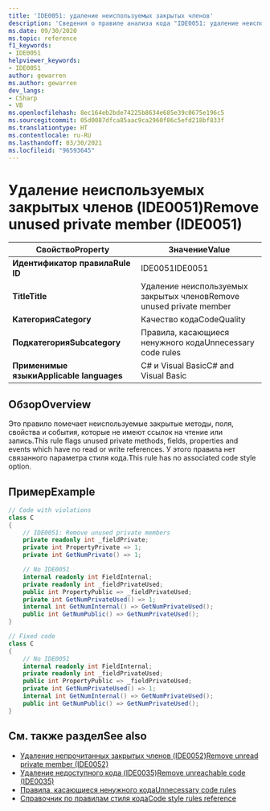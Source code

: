 ```yaml
---
title: 'IDE0051: удаление неиспользуемых закрытых членов'
description: 'Сведения о правиле анализа кода "IDE0051: удаление неиспользуемых закрытых членов"'
ms.date: 09/30/2020
ms.topic: reference
f1_keywords:
- IDE0051
helpviewer_keywords:
- IDE0051
author: gewarren
ms.author: gewarren
dev_langs:
- CSharp
- VB
ms.openlocfilehash: 8ec164eb2bde74225b8634e685e39c0675e196c5
ms.sourcegitcommit: 05d0087dfca85aac9ca2960f86c5efd218bf833f
ms.translationtype: HT
ms.contentlocale: ru-RU
ms.lasthandoff: 03/30/2021
ms.locfileid: "96593645"
---
```

# <a name="remove-unused-private-member-ide0051"></a><span data-ttu-id="35345-103">Удаление неиспользуемых закрытых членов (IDE0051)</span><span class="sxs-lookup"><span data-stu-id="35345-103">Remove unused private member (IDE0051)</span></span>

|<span data-ttu-id="35345-104">Свойство</span><span class="sxs-lookup"><span data-stu-id="35345-104">Property</span></span>|<span data-ttu-id="35345-105">Значение</span><span class="sxs-lookup"><span data-stu-id="35345-105">Value</span></span>|
|-|-|
| <span data-ttu-id="35345-106">**Идентификатор правила**</span><span class="sxs-lookup"><span data-stu-id="35345-106">**Rule ID**</span></span> | <span data-ttu-id="35345-107">IDE0051</span><span class="sxs-lookup"><span data-stu-id="35345-107">IDE0051</span></span> |
| <span data-ttu-id="35345-108">**Title**</span><span class="sxs-lookup"><span data-stu-id="35345-108">**Title**</span></span> | <span data-ttu-id="35345-109">Удаление неиспользуемых закрытых членов</span><span class="sxs-lookup"><span data-stu-id="35345-109">Remove unused private member</span></span> |
| <span data-ttu-id="35345-110">**Категория**</span><span class="sxs-lookup"><span data-stu-id="35345-110">**Category**</span></span> | <span data-ttu-id="35345-111">Качество кода</span><span class="sxs-lookup"><span data-stu-id="35345-111">CodeQuality</span></span> |
| <span data-ttu-id="35345-112">**Подкатегория**</span><span class="sxs-lookup"><span data-stu-id="35345-112">**Subcategory**</span></span> | <span data-ttu-id="35345-113">Правила, касающиеся ненужного кода</span><span class="sxs-lookup"><span data-stu-id="35345-113">Unnecessary code rules</span></span> |
| <span data-ttu-id="35345-114">**Применимые языки**</span><span class="sxs-lookup"><span data-stu-id="35345-114">**Applicable languages**</span></span> | <span data-ttu-id="35345-115">C# и Visual Basic</span><span class="sxs-lookup"><span data-stu-id="35345-115">C# and Visual Basic</span></span> |

## <a name="overview"></a><span data-ttu-id="35345-116">Обзор</span><span class="sxs-lookup"><span data-stu-id="35345-116">Overview</span></span>

<span data-ttu-id="35345-117">Это правило помечает неиспользуемые закрытые методы, поля, свойства и события, которые не имеют ссылок на чтение или запись.</span><span class="sxs-lookup"><span data-stu-id="35345-117">This rule flags unused private methods, fields, properties and events which have no read or write references.</span></span> <span data-ttu-id="35345-118">У этого правила нет связанного параметра стиля кода.</span><span class="sxs-lookup"><span data-stu-id="35345-118">This rule has no associated code style option.</span></span>

## <a name="example"></a><span data-ttu-id="35345-119">Пример</span><span class="sxs-lookup"><span data-stu-id="35345-119">Example</span></span>

```csharp
// Code with violations
class C
{
    // IDE0051: Remove unused private members
    private readonly int _fieldPrivate;
    private int PropertyPrivate => 1;
    private int GetNumPrivate() => 1;

    // No IDE0051
    internal readonly int FieldInternal;
    private readonly int _fieldPrivateUsed;
    public int PropertyPublic => _fieldPrivateUsed;
    private int GetNumPrivateUsed() => 1;
    internal int GetNumInternal() => GetNumPrivateUsed();
    public int GetNumPublic() => GetNumPrivateUsed();
}

// Fixed code
class C
{
    // No IDE0051
    internal readonly int FieldInternal;
    private readonly int _fieldPrivateUsed;
    public int PropertyPublic => _fieldPrivateUsed;
    private int GetNumPrivateUsed() => 1;
    internal int GetNumInternal() => GetNumPrivateUsed();
    public int GetNumPublic() => GetNumPrivateUsed();
}
```

## <a name="see-also"></a><span data-ttu-id="35345-120">См. также раздел</span><span class="sxs-lookup"><span data-stu-id="35345-120">See also</span></span>

- [<span data-ttu-id="35345-121">Удаление непрочитанных закрытых членов (IDE0052)</span><span class="sxs-lookup"><span data-stu-id="35345-121">Remove unread private member (IDE0052)</span></span>](ide0052.md)
- [<span data-ttu-id="35345-122">Удаление недоступного кода (IDE0035)</span><span class="sxs-lookup"><span data-stu-id="35345-122">Remove unreachable code (IDE0035)</span></span>](ide0035.md)
- [<span data-ttu-id="35345-123">Правила, касающиеся ненужного кода</span><span class="sxs-lookup"><span data-stu-id="35345-123">Unnecessary code rules</span></span>](unnecessary-code-rules.md)
- [<span data-ttu-id="35345-124">Справочник по правилам стиля кода</span><span class="sxs-lookup"><span data-stu-id="35345-124">Code style rules reference</span></span>](index.md)
